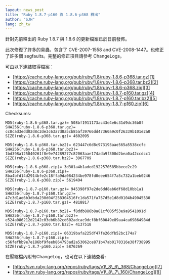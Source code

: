 ```yaml
---
layout: news_post
title: "Ruby 1.8.7-p160 與 1.8.6-p368 釋出"
author: "SJH"
lang: zh_tw
---
```


針對先前釋出的 Ruby 1.8.7 與 1.8.6 的更新檔案已於日前發佈。

此次修復了許多的臭蟲，包含了 CVE-2007-1558 and CVE-2008-1447。也修正了許多個
segfaults。完整的修正項目請參考 ChangeLogs。

可由以下連結取得檔案：

* [https://cache.ruby-lang.org/pub/ruby/1.8/ruby-1.8.6-p368.tar.gz][1]
* [https://cache.ruby-lang.org/pub/ruby/1.8/ruby-1.8.6-p368.tar.bz2][2]
* [https://cache.ruby-lang.org/pub/ruby/1.8/ruby-1.8.6-p368.zip][3]
* [https://cache.ruby-lang.org/pub/ruby/1.8/ruby-1.8.7-p160.tar.gz][4]
* [https://cache.ruby-lang.org/pub/ruby/1.8/ruby-1.8.7-p160.tar.bz2][5]
* [https://cache.ruby-lang.org/pub/ruby/1.8/ruby-1.8.7-p160.zip][6]

Checksums:


    MD5(ruby-1.8.6-p368.tar.gz)= 508bf1911173ac43e4e6c31d9dc36b8f
    SHA256(ruby-1.8.6-p368.tar.gz)= cc8cad3edd02d8c2de3c63a7d8a5cb85af39766dd47360a9c0f26339b101e2a0
    SIZE(ruby-1.8.6-p368.tar.gz)= 4602095

    MD5(ruby-1.8.6-p368.tar.bz2)= 623447c6d8c973193aae565a5538ccfc
    SHA256(ruby-1.8.6-p368.tar.bz2)= 1bd398a125040261f8e9e74289277c82063aae174ada9f300d2bea0a42ccdcc1
    SIZE(ruby-1.8.6-p368.tar.bz2)= 3967709

    MD5(ruby-1.8.6-p368.zip)= 3d301a4b1aded1922570585bbece2c29
    SHA256(ruby-1.8.6-p368.zip)= 8ba4bfd14d2914bfe2c18ffa9da084234be978fd0eee654f7a5c732a1beb0246
    SIZE(ruby-1.8.6-p368.zip)= 5619494

    MD5(ruby-1.8.7-p160.tar.gz)= 945398f97e2de6dd8ab6df68d10bb1a1
    SHA256(ruby-1.8.7-p160.tar.gz)= 47c3d1ae6b3dbda230d04f258304516fc1da571fa757d5e1d8d0104b49045530
    SIZE(ruby-1.8.7-p160.tar.gz)= 4818817

    MD5(ruby-1.8.7-p160.tar.bz2)= f8ddb886b8a81cf005f53e9a9541091d
    SHA256(ruby-1.8.7-p160.tar.bz2)= e524a086212d2142c03eb6b82cd602adcac9dcf8bf60049e89aa4ca69864984d
    SIZE(ruby-1.8.7-p160.tar.bz2)= 4137518

    MD5(ruby-1.8.7-p160.zip)= 06319bafa225df47fe26dfb52bc174a7
    SHA256(ruby-1.8.7-p160.zip)= c56fefbb9e7e186bf9feeb864793ad2a53062ce871b47ab0170316e38f738995
    SIZE(ruby-1.8.7-p160.zip)= 5876269

在壓縮檔內附有ChangeLog，也可在以下連結查看:

* [http://svn.ruby-lang.org/repos/ruby/tags/v1\_8\_6\_368/ChangeLog][7]
* [http://svn.ruby-lang.org/repos/ruby/tags/v1\_8\_7\_160/ChangeLog][8]



[1]: https://cache.ruby-lang.org/pub/ruby/1.8/ruby-1.8.6-p368.tar.gz
[2]: https://cache.ruby-lang.org/pub/ruby/1.8/ruby-1.8.6-p368.tar.bz2
[3]: https://cache.ruby-lang.org/pub/ruby/1.8/ruby-1.8.6-p368.zip
[4]: https://cache.ruby-lang.org/pub/ruby/1.8/ruby-1.8.7-p160.tar.gz
[5]: https://cache.ruby-lang.org/pub/ruby/1.8/ruby-1.8.7-p160.tar.bz2
[6]: https://cache.ruby-lang.org/pub/ruby/1.8/ruby-1.8.7-p160.zip
[7]: http://svn.ruby-lang.org/repos/ruby/tags/v1_8_6_368/ChangeLog
[8]: http://svn.ruby-lang.org/repos/ruby/tags/v1_8_7_160/ChangeLog

